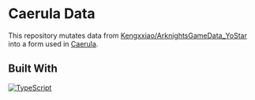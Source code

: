 # Caerula Data

This repository mutates data from [Kengxxiao/ArknightsGameData_YoStar](https://github.com/Kengxxiao/ArknightsGameData_YoStar) into a form used in [Caerula](https://github.com/cyanChill/Caerula).

## Built With

[![TypeScript][TypeScript]][TypeScript-url]

<!-- MARKDOWN LINKS & IMAGES -->
<!-- https://www.markdownguide.org/basic-syntax/#reference-style-links -->

[TypeScript]: https://img.shields.io/badge/typescript-3178C6?style=for-the-badge&logo=typescript&logoColor=FFFFFF
[TypeScript-url]: https://www.typescriptlang.org/
